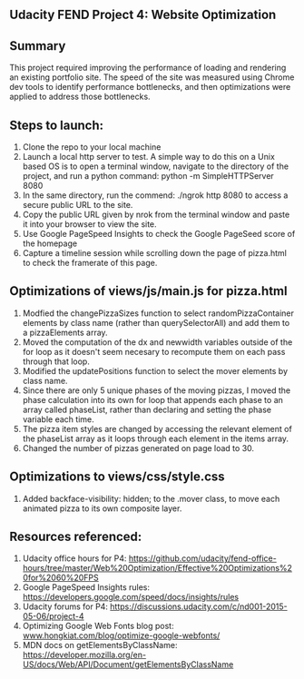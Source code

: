 ## Udacity FEND Project 4: Website Optimization

## Summary

This project required improving the performance of loading and rendering an existing portfolio site. The speed of the site was measured using Chrome dev tools to identify performance bottlenecks, and then optimizations were applied to address those bottlenecks.

## Steps to launch:

1. Clone the repo to your local machine
2. Launch a local http server to test. A simple way to do this on a Unix based OS is to open a terminal window, navigate to the directory of the project, and run a python command:
python -m SimpleHTTPServer 8080
3. In the same directory, run the commend: ./ngrok http 8080 to access a secure public URL to the site.
4. Copy the public URL given by nrok from the terminal window and paste it into your browser to view the site.
5. Use Google PageSpeed Insights to check the Google PageSeed score of the homepage
6. Capture a timeline session while scrolling down the page of pizza.html to check the framerate of this page.

## Optimizations of views/js/main.js for pizza.html

1. Modfied the changePizzaSizes function to select randomPizzaContainer elements by class name (rather than querySelectorAll) and add them to a pizzaElements array.
2. Moved the computation of the dx and newwidth variables outside of the for loop as it doesn't seem necesary to recompute them on each pass through that loop.
3. Modified the updatePositions function to select the mover elements by class name.
4. Since there are only 5 unique phases of the moving pizzas, I moved the phase calculation into its own for loop that appends each phase to an array called phaseList, rather than declaring and setting the phase variable each time.
5. The pizza item styles are changed by accessing the relevant element of the phaseList array as it loops through each element in the items array.
6. Changed the number of pizzas generated on page load to 30.

## Optimizations to views/css/style.css

1. Added backface-visibility: hidden; to the .mover class, to move each animated pizza to its own composite layer.

## Resources referenced:

1. Udacity office hours for P4: https://github.com/udacity/fend-office-hours/tree/master/Web%20Optimization/Effective%20Optimizations%20for%2060%20FPS
2. Google PageSpeed Insights rules: https://developers.google.com/speed/docs/insights/rules
3. Udacity forums for P4: https://discussions.udacity.com/c/nd001-2015-05-06/project-4
4. Optimizing Google Web Fonts blog post: www.hongkiat.com/blog/optimize-google-webfonts/
5. MDN docs on getElementsByClassName: https://developer.mozilla.org/en-US/docs/Web/API/Document/getElementsByClassName